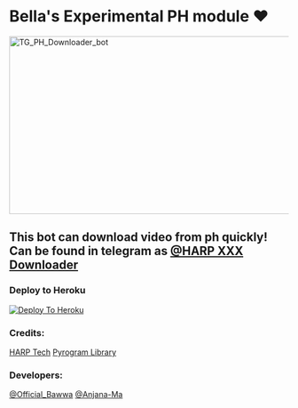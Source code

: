 #  Bella's  Experimental PH module ❤

<img src="https://socialify.git.ci/OfficialBawwa/TG_PH_Downloader_bot/image?description=1&descriptionEditable=Bella%27s%20%20Experimental%20PH%20module%20%E2%9D%A4%0A&font=KoHo&forks=1&issues=1&language=1&owner=1&pattern=Overlapping%20Hexagons&pulls=1&stargazers=1&theme=Dark" alt="TG_PH_Downloader_bot" width="640" height="320" />

## This bot can download video from ph quickly! Can be found in telegram as [@HARP XXX Downloader](https://t.me/HARPXXXBot)

### Deploy to Heroku

[![Deploy To Heroku](https://www.herokucdn.com/deploy/button.svg)](https://heroku.com/deploy?template=https://github.com/OfficialBawwa/TG_PH_Downloader_bot)

### Credits:

[HARP Tech](https://t.me/HARP_Tech)
[Pyrogram Library](https://github.com/pyrogram/pyrogram)

### Developers:

[@Official_Bawwa](https://t.me/Official_Bawwa)
[@Anjana-Ma](https://anjanama.me)
